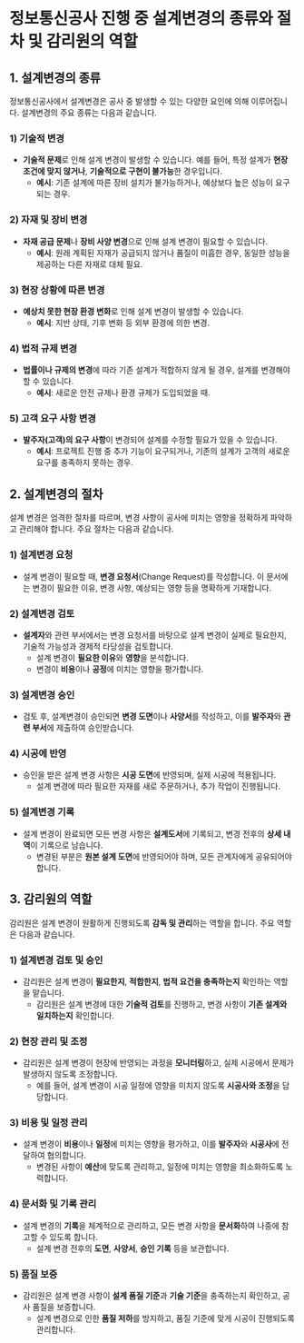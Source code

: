 # 정보통신공사 진행 중 설계변경의 종류와 절차 및 감리원의 역할

## 1. 설계변경의 종류
정보통신공사에서 설계변경은 공사 중 발생할 수 있는 다양한 요인에 의해 이루어집니다. 설계변경의 주요 종류는 다음과 같습니다.

### 1) 기술적 변경
- **기술적 문제**로 인해 설계 변경이 발생할 수 있습니다. 예를 들어, 특정 설계가 **현장 조건에 맞지 않거나**, **기술적으로 구현이 불가능**한 경우입니다.
  - **예시**: 기존 설계에 따른 장비 설치가 불가능하거나, 예상보다 높은 성능이 요구되는 경우.

### 2) 자재 및 장비 변경
- **자재 공급 문제**나 **장비 사양 변경**으로 인해 설계 변경이 필요할 수 있습니다.
  - **예시**: 원래 계획된 자재가 공급되지 않거나 품질이 미흡한 경우, 동일한 성능을 제공하는 다른 자재로 대체 필요.

### 3) 현장 상황에 따른 변경
- **예상치 못한 현장 환경 변화**로 인해 설계 변경이 발생할 수 있습니다.
  - **예시**: 지반 상태, 기후 변화 등 외부 환경에 의한 변경.

### 4) 법적 규제 변경
- **법률이나 규제의 변경**에 따라 기존 설계가 적합하지 않게 될 경우, 설계를 변경해야 할 수 있습니다.
  - **예시**: 새로운 안전 규제나 환경 규제가 도입되었을 때.

### 5) 고객 요구 사항 변경
- **발주자(고객)의 요구 사항**이 변경되어 설계를 수정할 필요가 있을 수 있습니다.
  - **예시**: 프로젝트 진행 중 추가 기능이 요구되거나, 기존의 설계가 고객의 새로운 요구를 충족하지 못하는 경우.

## 2. 설계변경의 절차
설계 변경은 엄격한 절차를 따르며, 변경 사항이 공사에 미치는 영향을 정확하게 파악하고 관리해야 합니다. 주요 절차는 다음과 같습니다.

### 1) 설계변경 요청
- 설계 변경이 필요할 때, **변경 요청서**(Change Request)를 작성합니다. 이 문서에는 변경이 필요한 이유, 변경 사항, 예상되는 영향 등을 명확하게 기재합니다.

### 2) 설계변경 검토
- **설계자**와 관련 부서에서는 변경 요청서를 바탕으로 설계 변경이 실제로 필요한지, 기술적 가능성과 경제적 타당성을 검토합니다.
  - 설계 변경이 **필요한 이유**와 **영향**을 분석합니다.
  - 변경이 **비용**이나 **공정**에 미치는 영향을 평가합니다.

### 3) 설계변경 승인
- 검토 후, 설계변경이 승인되면 **변경 도면**이나 **사양서**를 작성하고, 이를 **발주자**와 **관련 부서**에 제출하여 승인받습니다.

### 4) 시공에 반영
- 승인을 받은 설계 변경 사항은 **시공 도면**에 반영되며, 실제 시공에 적용됩니다.
  - 설계 변경에 따라 필요한 자재를 새로 주문하거나, 추가 작업이 진행됩니다.

### 5) 설계변경 기록
- 설계 변경이 완료되면 모든 변경 사항은 **설계도서**에 기록되고, 변경 전후의 **상세 내역**이 기록으로 남습니다.
  - 변경된 부분은 **원본 설계 도면**에 반영되어야 하며, 모든 관계자에게 공유되어야 합니다.

## 3. 감리원의 역할
감리원은 설계 변경이 원활하게 진행되도록 **감독 및 관리**하는 역할을 합니다. 주요 역할은 다음과 같습니다.

### 1) 설계변경 검토 및 승인
- 감리원은 설계 변경이 **필요한지**, **적합한지**, **법적 요건을 충족하는지** 확인하는 역할을 맡습니다.
  - 감리원은 설계 변경에 대한 **기술적 검토**를 진행하고, 변경 사항이 **기존 설계와 일치하는지** 확인합니다.
  
### 2) 현장 관리 및 조정
- 감리원은 설계 변경이 현장에 반영되는 과정을 **모니터링**하고, 실제 시공에서 문제가 발생하지 않도록 조정합니다.
  - 예를 들어, 설계 변경이 시공 일정에 영향을 미치지 않도록 **시공사와 조정**을 담당합니다.

### 3) 비용 및 일정 관리
- 설계 변경이 **비용**이나 **일정**에 미치는 영향을 평가하고, 이를 **발주자**와 **시공사**에 전달하여 협의합니다.
  - 변경된 사항이 **예산**에 맞도록 관리하고, 일정에 미치는 영향을 최소화하도록 노력합니다.

### 4) 문서화 및 기록 관리
- 설계 변경의 **기록**을 체계적으로 관리하고, 모든 변경 사항을 **문서화**하여 나중에 참고할 수 있도록 합니다.
  - 설계 변경 전후의 **도면**, **사양서**, **승인 기록** 등을 보관합니다.

### 5) 품질 보증
- 감리원은 설계 변경 사항이 **설계 품질 기준**과 **기술 기준**을 충족하는지 확인하고, 공사 품질을 보증합니다.
  - 설계 변경으로 인한 **품질 저하**를 방지하고, 품질 기준에 맞게 시공이 진행되도록 관리합니다.

